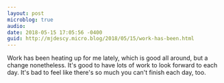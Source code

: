 ```yaml
---
layout: post
microblog: true
audio: 
date: 2018-05-15 17:05:56 -0400
guid: http://mjdescy.micro.blog/2018/05/15/work-has-been.html
---
```

Work has been heating up for me lately, which is good all around, but a change nonetheless. It's good to have lots of work to look forward to each day. It's bad to feel like there's so much you can't finish each day, too.
